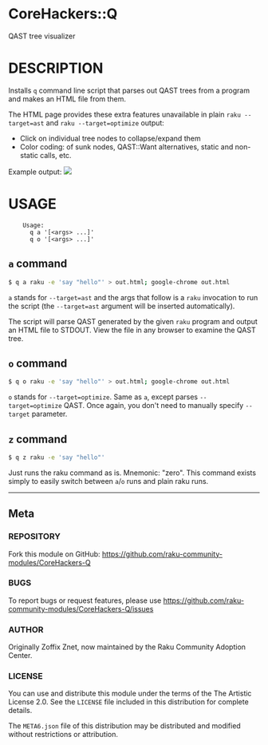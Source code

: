 # CoreHackers::Q

QAST tree visualizer

# DESCRIPTION

Installs `q` command line script that parses out QAST trees
from a program and makes an HTML file from them.

The HTML page provides these extra features unavailable in plain
`raku --target=ast` and `raku --target=optimize` output:

* Click on individual tree nodes to collapse/expand them
* Color coding: of sunk nodes, QAST::Want alternatives, static and non-static
    calls, etc.

Example output:
![](example.png)

# USAGE

```
    Usage:
      q a '[<args> ...]'
      q o '[<args> ...]'
```

## `a` command

```bash
$ q a raku -e 'say "hello"' > out.html; google-chrome out.html
```

`a` stands for `--target=ast` and the args that follow is a `raku` invocation
 to run the script (the `--target=ast` argument will be inserted automatically).

The script will parse QAST generated by the given `raku` program and output
an HTML file to STDOUT. View the file in any browser to examine the QAST tree.

## `o` command

```bash
$ q o raku -e 'say "hello"' > out.html; google-chrome out.html
```

`o` stands for `--target=optimize`. Same as `a`, except parses
`--target=optimize` QAST. Once again, you don't need to manually specify
`--target` parameter.


## `z` command

```bash
$ q z raku -e 'say "hello"'
```

Just runs the raku command as is. Mnemonic: "zero". This command exists simply
to easily switch between `a`/`o` runs and plain raku runs.

----

## Meta

### REPOSITORY

Fork this module on GitHub:
https://github.com/raku-community-modules/CoreHackers-Q

### BUGS

To report bugs or request features, please use
https://github.com/raku-community-modules/CoreHackers-Q/issues

### AUTHOR

Originally Zoffix Znet, now maintained by the Raku Community Adoption Center.

### LICENSE

You can use and distribute this module under the terms of the
The Artistic License 2.0. See the `LICENSE` file included in this
distribution for complete details.

The `META6.json` file of this distribution may be distributed and modified
without restrictions or attribution.
